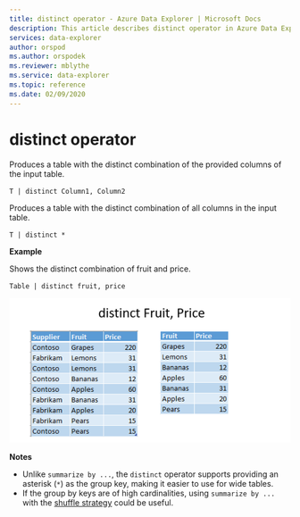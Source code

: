 ```yaml
---
title: distinct operator - Azure Data Explorer | Microsoft Docs
description: This article describes distinct operator in Azure Data Explorer.
services: data-explorer
author: orspod
ms.author: orspodek
ms.reviewer: mblythe
ms.service: data-explorer
ms.topic: reference
ms.date: 02/09/2020
---
```

# distinct operator

Produces a table with the distinct combination of the provided columns of the input table. 

```
T | distinct Column1, Column2
```

Produces a table with the distinct combination of all columns in the input table.


```
T | distinct *
```

**Example**

Shows the distinct combination of fruit and price.


```
Table | distinct fruit, price
```

![alt text](./Images/aggregations/distinct.PNG "distinct")

**Notes**

* Unlike `summarize by ...`, the `distinct` operator supports providing an asterisk (`*`) as the group key, making it easier to use for wide tables.
* If the group by keys are of high cardinalities, using `summarize by ...` with the [shuffle strategy](shufflequery.md) could be useful.